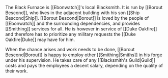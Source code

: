 The Black Furnace is [[Ebonwatch]]'s local Blacksmith. It is run by [[Borout Bescond]], who lives in the adjacent building with his son [[Ship Bescond|Ship]]. [[Borout Bescond|Borout]] is loved by the people of [[Ebonwatch]] and the surrounding dependencies, and provides [[Smithing]] services for all. He is however in service of [[Duke Oakfire]] and therefore has to prioritize any military requests the [[Duke Oakfire|Duke]] may have for him.

When the chance arises and work needs to be done, [[Borout Bescond|Borout]] is happy to employ other [[Smithing|Smiths]] in his forge under his supervision. He takes care of any [[Blacksmith's Guild|Guild]] costs and pays the employees a decent salary, depending on the quality of their work.